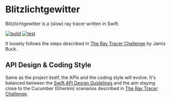 # Blitzlichtgewitter

Blitzlichtgewitter is a (slow) ray tracer written in Swift.

[![build](https://github.com/lennartstolz/blitzlichtgewitter/actions/workflows/build.yml/badge.svg)](https://github.com/lennartstolz/blitzlichtgewitter/actions/workflows/build.yml)
[![test](https://github.com/lennartstolz/blitzlichtgewitter/actions/workflows/test.yml/badge.svg)](https://github.com/lennartstolz/blitzlichtgewitter/actions/workflows/test.yml)

It loosely follows the steps described in [The Ray Tracer Challenge](http://raytracerchallenge.com/) by Jamis Buck.

## API Design & Coding Style

Same as the project itself, the APIs and the coding style will evolve. It's balanced between the 
[Swift API Design Guidelines](https://swift.org/documentation/api-design-guidelines/) and the aim staying close to the 
Cucumber (Gherkin) scenarios described in [The Ray Tracer Challenge](http://raytracerchallenge.com/).
